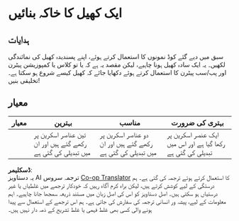 <!--
CO_OP_TRANSLATOR_METADATA:
{
  "original_hash": "009bdedee9cc82988264be8cb31f9bf4",
  "translation_date": "2025-08-25T22:32:56+00:00",
  "source_file": "6-space-game/1-introduction/assignment.md",
  "language_code": "ur"
}
-->
# ایک کھیل کا خاکہ بنائیں

## ہدایات

سبق میں دیے گئے کوڈ نمونوں کا استعمال کرتے ہوئے، اپنے پسندیدہ کھیل کی نمائندگی لکھیں۔ یہ ایک سادہ کھیل ہونا چاہیے، لیکن مقصد یہ ہے کہ یا تو کلاس یا کمپوزیشن پیٹرن اور پب/سب پیٹرن کا استعمال کرتے ہوئے دکھایا جائے کہ کھیل کیسے شروع ہو سکتا ہے۔ تخلیقی بنیں!

## معیار

| معیار | بہترین                                               | مناسب                                              | بہتری کی ضرورت                                   |
| ------ | ---------------------------------------------------- | -------------------------------------------------- | ------------------------------------------------ |
|        | تین عناصر اسکرین پر رکھے گئے ہیں اور ان میں تبدیلی کی گئی ہے | دو عناصر اسکرین پر رکھے گئے ہیں اور ان میں تبدیلی کی گئی ہے | ایک عنصر اسکرین پر رکھا گیا ہے اور اس میں تبدیلی کی گئی ہے |

**ڈسکلیمر**:  
یہ دستاویز AI ترجمہ سروس [Co-op Translator](https://github.com/Azure/co-op-translator) کا استعمال کرتے ہوئے ترجمہ کی گئی ہے۔ ہم درستگی کے لیے کوشش کرتے ہیں، لیکن براہ کرم آگاہ رہیں کہ خودکار ترجمے میں غلطیاں یا غیر درستیاں ہو سکتی ہیں۔ اصل دستاویز کو اس کی اصل زبان میں مستند ذریعہ سمجھا جانا چاہیے۔ اہم معلومات کے لیے، پیشہ ور انسانی ترجمہ کی سفارش کی جاتی ہے۔ ہم اس ترجمے کے استعمال سے پیدا ہونے والی کسی بھی غلط فہمی یا غلط تشریح کے ذمہ دار نہیں ہیں۔